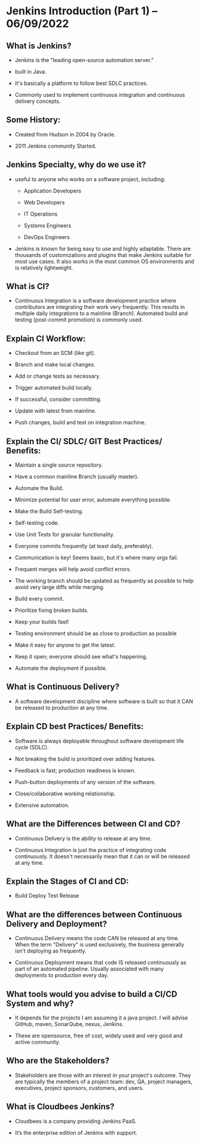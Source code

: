 # Jenkins Introduction (Part 1) – 06/09/2022

## What is Jenkins?

-   Jenkins is the "leading open-source automation server."

-   built in Java.

-   It's basically a platform to follow best SDLC practices.

-   Commonly used to implement continuous integration and continuous
    delivery concepts.

## Some History:

-   Created from Hudson in 2004 by Oracle.

-   2011 Jenkins community Started.

## Jenkins Specialty, why do we use it?

-   useful to anyone who works on a software project, including:

    -   Application Developers

    -   Web Developers

    -   IT Operations

    -   Systems Engineers

    -   DevOps Engineers

-   Jenkins is known for being easy to use and highly adaptable. There
    are thousands of customizations and plugins that make Jenkins
    suitable for most use cases. It also works in the most common OS
    environments and is relatively lightweight.

## What is CI?

-   Continuous Integration is a software development practice where
    contributors are integrating their work very frequently. This
    results in multiple daily integrations to a mainline (Branch).
    Automated build and testing (post-commit promotion) is commonly
    used.

## Explain CI Workflow:

-   Checkout from an SCM (like git).

-   Branch and make local changes.

-   Add or change tests as necessary.

-   Trigger automated build locally.

-   If successful, consider committing.

-   Update with latest from mainline.

-   Push changes, build and test on integration machine.

## Explain the CI/ SDLC/ GIT Best Practices/ Benefits:

-   Maintain a single source repository.

-   Have a common mainline Branch (usually master).

-   Automate the Build.

-   Minimize potential for user error, automate everything possible.

-   Make the Build Self-testing.

-   Self-testing code.

-   Use Unit Tests for granular functionality.

-   Everyone commits frequently (at least daily, preferably).

-   Communication is key! Seems basic, but it's where many orgs fail.

-   Frequent merges will help avoid conflict errors.

-   The working branch should be updated as frequently as possible to
    help avoid very large diffs while merging.

-   Build every commit.

-   Prioritize fixing broken builds.

-   Keep your builds fast!

-   Testing environment should be as close to production as possible

-   Make it easy for anyone to get the latest.

-   Keep it open; everyone should see what's happening.

-   Automate the deployment if possible.

## What is Continuous Delivery?

-   A software development discipline where software is built so that it
    CAN be released to production at any time.

## Explain CD best Practices/ Benefits:

-   Software is always deployable throughout software development life
    cycle (SDLC).

-   Not breaking the build is prioritized over adding features.

-   Feedback is fast; production readiness is known.

-   Push-button deployments of any version of the software.

-   Close/collaborative working relationship.

-   Extensive automation.

## What are the Differences between CI and CD?

-   Continuous Delivery is the ability to release at any time.

-   Continuous Integration is just the practice of integrating code
    continuously. It doesn't necessarily mean that it can or will be
    released at any time.

## Explain the Stages of CI and CD: 

-   Build Deploy Test Release

## What are the differences between Continuous Delivery and Deployment?

-   Continuous Delivery means the code CAN be released at any time. When
    the term "Delivery" is used exclusively, the business generally
    isn't deploying as frequently.

-   Continuous Deployment means that code IS released continuously as
    part of an automated pipeline. Usually associated with many
    deployments to production every day.

## What tools would you advise to build a CI/CD System and why?

-   It depends for the projects I am assuming it a java project. I will
    advise GitHub, maven, SonarQube, nexus, Jenkins.

-   These are opensource, free of cost, widely used and very good and
    active community.

## Who are the Stakeholders?

-   Stakeholders are those with an interest in your project's outcome.
    They are typically the members of a project team: dev, QA, project
    managers, executives, project sponsors, customers, and users.

## What is Cloudbees Jenkins?

-   Cloudbees is a company providing Jenkins PaaS.

-   It’s the enterprise edition of Jenkins with support.
